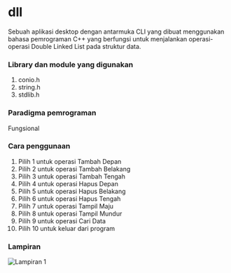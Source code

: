 # dll
Sebuah aplikasi desktop dengan antarmuka CLI yang dibuat menggunakan bahasa pemrograman C++ yang berfungsi untuk menjalankan operasi-operasi Double Linked List pada struktur data. 

### Library dan module yang digunakan
1. conio.h
2. string.h
3. stdlib.h

### Paradigma pemrograman
Fungsional

### Cara penggunaan
1. Pilih 1 untuk operasi Tambah Depan
2. Pilih 2 untuk operasi Tambah Belakang
3. Pilih 3 untuk operasi Tambah Tengah
4. Pilih 4 untuk operasi Hapus Depan
5. Pilih 5 untuk operasi Hapus Belakang
6. Pilih 6 untuk operasi Hapus Tengah
7. Pilih 7 untuk operasi Tampil Maju
8. Pilih 8 untuk operasi Tampil Mundur
9. Pilih 9 untuk operasi Cari Data
10. Pilih 10 untuk keluar dari program

### Lampiran
![Lampiran 1](https://drive.google.com/uc?export=download&id=1QwGo8LCmRDCPMvh_M-oYoxqfx892j6eZ)
